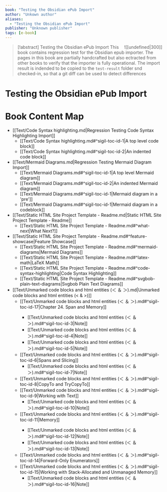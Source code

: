 ```yaml
---
book: "Testing the Obsidian ePub Import"
author: "Unkown author"
aliases: 
  - "Testing the Obsidian ePub Import"
publisher: "Unknown publisher"
tags: [e-book]
---
```


> [!abstract] Testing the Obsidian ePub Import
> <span style="float:Right;">![[undefined|300]]</span>
> This book contains regression test for the Obsidian epub importer. The pages in this book are partially handcrafted but also ectracted from other books to verify that the importer is fully operational. The import result is indended to be copied to the `test-result` folder snd checked-in, so that a git diff can be used to detect differences

# Testing the Obsidian ePub Import
# Book Content Map
- [[Text/Code Syntax highlighting.md|Regression Testing Code Syntax Highlighting Import]]
  - [[Text/Code Syntax highlighting.md#^sigil-toc-id-1|A top level code block]]
  - [[Text/Code Syntax highlighting.md#^sigil-toc-id-2|An indented code block]]
- [[Text/Mermaid Diagrams.md|Regression Testing Mermaid Diagram Import]]
  - [[Text/Mermaid Diagrams.md#^sigil-toc-id-1|A top level Mermaid diagram]]
  - [[Text/Mermaid Diagrams.md#^sigil-toc-id-2|An indented Mermaid diagram]]
  - [[Text/Mermaid Diagrams.md#^sigil-toc-id-1|Mermaid diagram in a 'pre']]
  - [[Text/Mermaid Diagrams.md#^sigil-toc-id-1|Mermaid diagram in a codeblock]]
- [[Text/Static HTML Site Project Template - Readme.md|Static HTML Site Project Template - Readme]]
  - [[Text/Static HTML Site Project Template - Readme.md#^what-next|What Next?]]
- [[Text/Static HTML Site Project Template - Readme.md#^feature-showcase|Feature Showcase]]
  - [[Text/Static HTML Site Project Template - Readme.md#^mermaid-diagrams|Mermaid Diagrams]]
  - [[Text/Static HTML Site Project Template - Readme.md#^latex-math|LaTeX Math]]
  - [[Text/Static HTML Site Project Template - Readme.md#^code-syntax-highlighting|Code Syntax Highlighting]]
  - [[Text/Static HTML Site Project Template - Readme.md#^svgbob-plain-text-diagrams|Svgbob Plain Text Diagrams]]
- [[Text/Unmarked code blocks and html entities (＜ ＆ ＞).md|Unmarked code blocks and html entities (< & >)]]
  - [[Text/Unmarked code blocks and html entities (＜ ＆ ＞).md#^sigil-toc-id-17|Chapter 24. Span<T> and Memory<T>]]
    - [[Text/Unmarked code blocks and html entities (＜ ＆ ＞).md#^sigil-toc-id-3|Note]]
    - [[Text/Unmarked code blocks and html entities (＜ ＆ ＞).md#^sigil-toc-id-4|Note]]
    - [[Text/Unmarked code blocks and html entities (＜ ＆ ＞).md#^sigil-toc-id-5|Note]]
  - [[Text/Unmarked code blocks and html entities (＜ ＆ ＞).md#^sigil-toc-id-6|Spans and Slicing]]
    - [[Text/Unmarked code blocks and html entities (＜ ＆ ＞).md#^sigil-toc-id-7|Note]]
  - [[Text/Unmarked code blocks and html entities (＜ ＆ ＞).md#^sigil-toc-id-8|CopyTo and TryCopyTo]]
  - [[Text/Unmarked code blocks and html entities (＜ ＆ ＞).md#^sigil-toc-id-9|Working with Text]]
    - [[Text/Unmarked code blocks and html entities (＜ ＆ ＞).md#^sigil-toc-id-10|Note]]
  - [[Text/Unmarked code blocks and html entities (＜ ＆ ＞).md#^sigil-toc-id-11|Memory<T>]]
    - [[Text/Unmarked code blocks and html entities (＜ ＆ ＞).md#^sigil-toc-id-12|Note]]
    - [[Text/Unmarked code blocks and html entities (＜ ＆ ＞).md#^sigil-toc-id-13|Note]]
  - [[Text/Unmarked code blocks and html entities (＜ ＆ ＞).md#^sigil-toc-id-14|Forward-Only Enumerators]]
  - [[Text/Unmarked code blocks and html entities (＜ ＆ ＞).md#^sigil-toc-id-15|Working with Stack-Allocated and Unmanaged Memory]]
    - [[Text/Unmarked code blocks and html entities (＜ ＆ ＞).md#^sigil-toc-id-16|Note]]